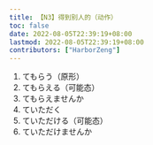 ```yaml
---
title: 【N3】得到别人的（动作）
toc: false
date: 2022-08-05T22:39:19+08:00
lastmod: 2022-08-05T22:39:19+08:00
contributors: ["HarborZeng"]
---
```


1. てもらう（原形）
2. てもらえる（可能态）
3. てもらえませんか
4. ていただく
5. ていただける（可能态）
6. ていただけませんか

